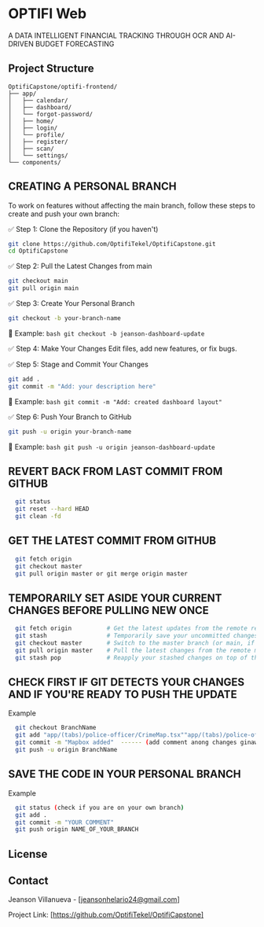 
# OPTIFI Web

A DATA INTELLIGENT FINANCIAL TRACKING THROUGH OCR AND AI-DRIVEN BUDGET FORECASTING

## Project Structure

```
OptifiCapstone/optifi-frontend/
├── app/
│   ├── calendar/
│   ├── dashboard/
│   └── forgot-password/
│   ├── home/
│   ├── login/
│   └── profile/
│   ├── register/
│   ├── scan/
│   └── settings/
└── components/
```





## CREATING A PERSONAL BRANCH
To work on features without affecting the main branch, follow these steps to create and push your own branch:

✅ Step 1: Clone the Repository (if you haven't)
  ```bash
  git clone https://github.com/OptifiTekel/OptifiCapstone.git
  cd OptifiCapstone
  ```
  
✅ Step 2: Pull the Latest Changes from main
  ```bash
  git checkout main
  git pull origin main
  ```

✅ Step 3: Create Your Personal Branch
  ```bash
  git checkout -b your-branch-name
  ```
  📌 Example:
    ```bash
              git checkout -b jeanson-dashboard-update
    ```
              
✅ Step 4: Make Your Changes
Edit files, add new features, or fix bugs.

✅ Step 5: Stage and Commit Your Changes
  ```bash
  git add .
  git commit -m "Add: your description here"
  ```
  📌 Example:
    ```bash
              git commit -m "Add: created dashboard layout"
    ```
              
✅ Step 6: Push Your Branch to GitHub
  ```bash
  git push -u origin your-branch-name
```
  📌 Example:
    ```bash
            git push -u origin jeanson-dashboard-update
    ```

## REVERT BACK FROM LAST COMMIT FROM GITHUB
  ```bash
    git status
    git reset --hard HEAD
    git clean -fd
  ```

## GET THE LATEST COMMIT FROM GITHUB
  ```bash
    git fetch origin
    git checkout master
    git pull origin master or git merge origin master
  ```

## TEMPORARILY SET ASIDE YOUR CURRENT CHANGES BEFORE PULLING NEW ONCE
  ```bash
    git fetch origin          # Get the latest updates from the remote repository
    git stash                 # Temporarily save your uncommitted changes
    git checkout master       # Switch to the master branch (or main, if that's your default)
    git pull origin master    # Pull the latest changes from the remote master branch
    git stash pop             # Reapply your stashed changes on top of the updated code
  ```

## CHECK FIRST IF GIT DETECTS YOUR CHANGES AND IF YOU'RE READY TO PUSH THE UPDATE
Example
  ```bash
    git checkout BranchName
    git add "app/(tabs)/police-officer/CrimeMap.tsx""app/(tabs)/police-officer/PoliceOfficerHome.tsx" ------ (file na ippush nyo na nilagyan nyo ng changes)
    git commit -m "Mapbox added"  ------ (add comment anong changes ginawa)
    git push -u origin BranchName
  ```

## SAVE THE CODE IN YOUR PERSONAL BRANCH
Example
  ```bash
    git status (check if you are on your own branch)
    git add .
    git commit -m "YOUR COMMENT"
    git push origin NAME_OF_YOUR_BRANCH
  ```





## License

## Contact

Jeanson Villanueva - [jeansonhelario24@gmail.com]

Project Link: [https://github.com/OptifiTekel/OptifiCapstone]
